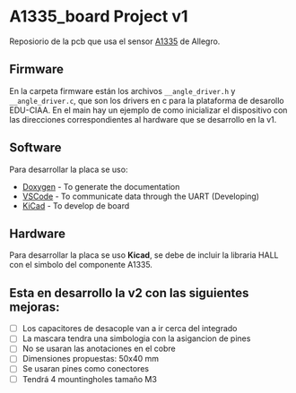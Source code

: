 # A1335_board Project v1
Reposiorio de la pcb que usa el sensor [A1335](https://www.allegromicro.com/en/products/sense/linear-and-angular-position/angular-position-sensor-ics/a1335) de Allegro.

## Firmware
En la carpeta firmware están los archivos `__angle_driver.h` y `__angle_driver.c`, que son los drivers en c para la plataforma de desarollo EDU-CIAA. En el main hay un ejemplo de como inicializar el dispositivo con las direcciones correspondientes al hardware que se desarrollo en la v1. 

## Software
Para desarrollar la placa se uso:
* [Doxygen](https://www.doxygen.nl/index.html) - To generate the documentation
* [VSCode](https://code.visualstudio.com/) - To communicate data through the UART (Developing)
* [KiCad](https://kicad.org/) - To develop de board

## Hardware
Para desarrollar la placa se uso **Kicad**, se debe de incluir la libraria HALL con el simbolo del componente A1335.

## Esta en desarrollo la v2 con las siguientes mejoras:
- [ ] Los capacitores de desacople van a ir cerca del integrado
- [ ] La mascara tendra una simbologia con la asigancion de pines
- [ ] No se usaran las anotaciones en el cobre
- [ ] Dimensiones propuestas: 50x40 mm
- [ ] Se usaran pines como conectores
- [ ] Tendrá 4 mountingholes tamaño M3
